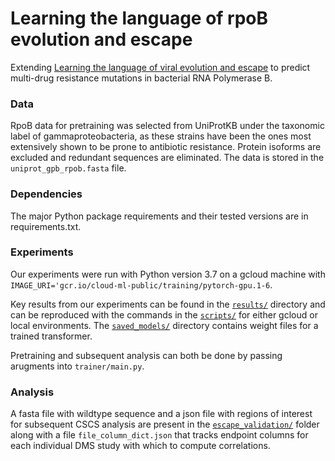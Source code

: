 # Learning the language of rpoB evolution and escape

Extending [Learning the language of viral evolution and escape](https://www.science.org/doi/10.1126/science.abd7331) to predict multi-drug resistance mutations in bacterial RNA Polymerase B.

### Data
RpoB data for pretraining was selected from UniProtKB under the taxonomic label of gammaproteobacteria, as these strains have been the ones most extensively shown to be prone to antibiotic resistance. Protein isoforms are excluded and redundant sequences are eliminated. The data is stored in the `uniprot_gpb_rpob.fasta` file. 

### Dependencies
The major Python package requirements and their tested versions are in requirements.txt.

### Experiments
Our experiments were run with Python version 3.7 on a gcloud machine with `IMAGE_URI='gcr.io/cloud-ml-public/training/pytorch-gpu.1-6`.

Key results from our experiments can be found in the [`results/`](results) directory and can be reproduced with the commands in the [`scripts/`](scripts) for either gcloud or local environments. The [`saved_models/`](saved_models) directory contains weight files for a trained transformer. 

Pretraining and subsequent analysis can both be done by passing arugments into `trainer/main.py`.

### Analysis

A fasta file with wildtype sequence and a json file with regions of interest for subsequent CSCS analysis are present in the [`escape_validation/`](escape_validation) folder along with a file `file_column_dict.json` that tracks endpoint columns for each individual DMS study with which to compute correlations.




